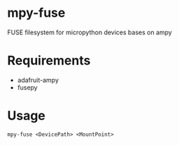 # mpy-fuse
FUSE filesystem for micropython devices bases on ampy

# Requirements
* adafruit-ampy
* fusepy

# Usage
```
mpy-fuse <DevicePath> <MountPoint>
```

